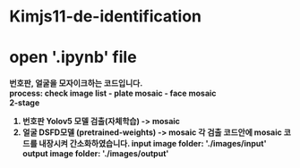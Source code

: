 # Kimjs11-de-identification

# open '.ipynb' file
<b/>


번호판, 얼굴을 모자이크하는 코드입니다.  
<b/>
process: check image list - plate mosaic - face mosaic  
2-stage 
1) 번호판 Yolov5 모델 검출(자체학습) -> mosaic <b/>
2) 얼굴 DSFD모델 (pretrained-weights) -> mosaic  <b/>
각 검출 코드안에 mosaic 코드를 내장시켜 간소화하였습니다. <b/>
input image folder: './images/input' <b/>
output image folder: './images/output' <b/>

